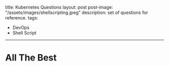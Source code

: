 title: Kubernetes Questions
layout: post
post-image: "/assets/images/shellscripting.jpeg"
description: set of questions for reference.
tags:
- DevOps
- Shell Script
---

# All The Best
